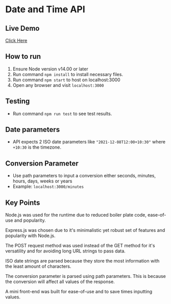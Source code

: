 # Date and Time API

## Live Demo

[Click Here](https://aligent-datetime-api.herokuapp.com/)

## How to run

1. Ensure Node version v14.00 or later
2. Run command `npm install` to install necessary files.
3. Run command `npm start` to host on localhost:3000
4. Open any browser and visit `localhost:3000`

## Testing

- Run command `npm run test` to see test results.

## Date parameters

- API expects 2 ISO date parameters like `"2021-12-08T12:00+10:30"` where `+10:30` is the timezone.

## Conversion Parameter

- Use path parameters to input a conversion either seconds, minutes, hours, days, weeks or years
- Example: `localhost:3000/minutes`

## Key Points

Node.js was used for the runtime due to reduced boiler plate code, ease-of-use and popularity.

Express.js was chosen due to it's minimalistic yet robust set of features and popularity with Node.js.

The POST request method was used instead of the GET method for it's versatility and for avoiding long URL strings to pass data.

ISO date strings are parsed because they store the most information with the least amount of characters.

The conversion parameter is parsed using path parameters. This is because the conversion will affect all values of the response.

A mini front-end was built for ease-of-use and to save times inputting values.
